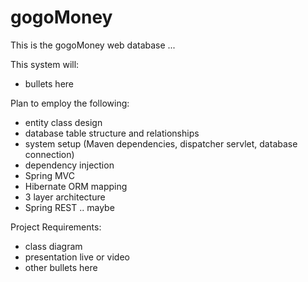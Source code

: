 # gogoMoney

This is the gogoMoney web database ...

This system will:
* bullets here 

Plan to employ the following:
* entity class design
* database table structure and relationships
* system setup (Maven dependencies, dispatcher servlet, database connection)
* dependency injection
* Spring MVC
* Hibernate ORM mapping
* 3 layer architecture
* Spring REST .. maybe

Project Requirements:
* class diagram
* presentation live or video
* other bullets here
